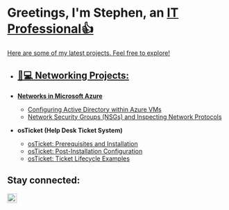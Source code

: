 <h1>Greetings, I'm Stephen, an <a href="https://linkedin.com/in/stephen-l">IT Professional👍</h1>
 Here are some of my latest projects. Feel free to explore!
 
 - <h2>📶💻 Networking Projects:</h2>
 
- <b>Networks in Microsoft Azure</b>
  - [Configuring Active Directory within Azure VMs](https://github.com/stephenlangtech/configure-ad)
  - [Network Security Groups (NSGs) and Inspecting Network Protocols](https://github.com/stephenlangtech/azure-network-protocols)
 
- <b>osTicket (Help Desk Ticket System)</b>
  - [osTicket: Prerequisites and Installation](https://github.com/stephenlangtech/osticket-prereqs)
  - [osTicket: Post-Installation Configuration](https://github.com/stephenlangtech/post-install-config)
  - [osTicket: Ticket Lifecycle Examples](https://github.com/stephenlangtech/ticket-lifecycle)

<h2>Stay connected:</h2>

[<img align="left" alt="stephen-l | LinkedIn" width="22px" src="https://cdn.jsdelivr.net/npm/simple-icons@v3/icons/linkedin.svg" />][linkedin]


[linkedin]: https://linkedin.com/in/stephen-l
